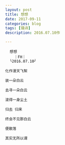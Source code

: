 ```yaml
---
layout: post
title: 想想
date: 2017-09-11
categories: blog
tags: [骚诗]
description: 2016.07.10作

---
```


      想想
        ｜FH｜
      ╰2016.07.10╯
    
    化作漫天飞絮
    
    装一朵白云
    
    去寻一朵白云
    
    滚得一身尘土
    
    归去 归来
    
    终会不见那白云
    
    便散落
    
    其实无所以谓
